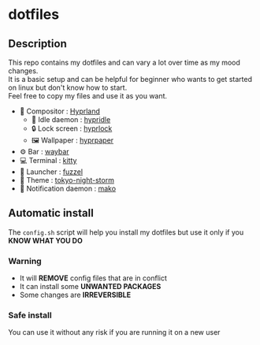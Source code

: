 # dotfiles
## Description
This repo contains my dotfiles and can vary a lot over time as my mood changes.   
It is a basic setup and can be helpful for beginner who wants to get started on linux but don't know how to start.   
Feel free to copy my files and use it as you want.

 - 🎨 Compositor : [Hyprland](https://hyprland.org)
    -  🧍 Idle daemon : [hypridle](https://github.com/hyprwm/hypridle)
    - 🔒 Lock screen : [hyprlock](https://github.com/hyprwm/hyprlock/)
    - 🖼️ Wallpaper : [hyprpaper](https://github.com/hyprwm/hyprpaper)
 - ⚙️ Bar : [waybar](https://github.com/Alexays/Waybar)
 - 💻 Terminal : [kitty](https://sw.kovidgoyal.net/kitty)
 - 🚀 Launcher : [fuzzel](https://codeberg.org/dnkl/fuzzel)
 - 🌈 Theme : [tokyo-night-storm](https://github.com/tokyo-night/tokyo-night-vscode-theme)
 - 🔔 Notification daemon : [mako](https://github.com/emersion/mako)
## Automatic install
The ```config.sh``` script will help you install my dotfiles but use it only if you **KNOW WHAT YOU DO**     
### Warning
 - It will **REMOVE** config files that are in conflict
 - It can install some **UNWANTED PACKAGES**
 - Some changes are **IRREVERSIBLE**

### Safe install
You can use it without any risk if you are running it on a new user
